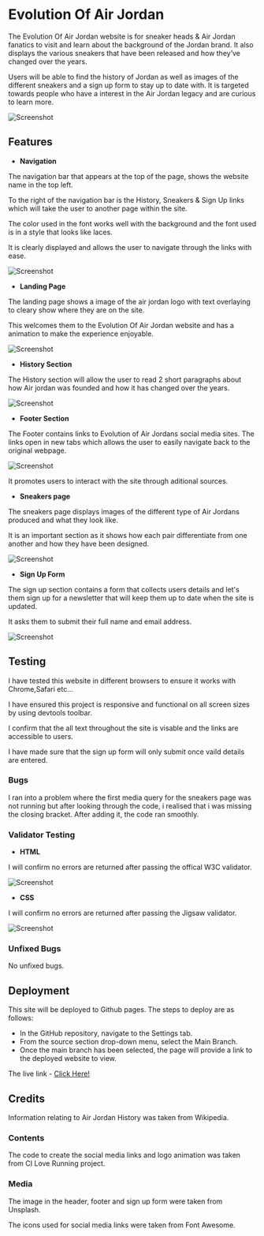 # Evolution Of Air Jordan

The Evolution Of Air Jordan website is for sneaker heads & Air Jordan fanatics to visit and learn about the background of the Jordan brand. It also displays the various sneakers that have been released and how they’ve changed over the years.

Users will be able to find the history of Jordan as well as images of the different sneakers and a sign up form to stay up to date with. It is targeted towards people who have a interest in the Air Jordan legacy and are curious to learn more.

![Screenshot](mockup.png)

## Features


- __Navigation__

The navigation bar that appears at the top of the page, shows the website name in the top left.

To the right of the navigation bar is the History, Sneakers & Sign Up links which will take the user to another page within the site.

The color used in the font works well with the background and the font used is in a style that looks like laces. 

It is clearly displayed and allows the user to navigate through the links with ease.

![Screenshot](nav-bar.png)

- __Landing Page__

The landing page shows a image of the air jordan logo with text overlaying to cleary show where they are on the site.

This welcomes them to the Evolution Of Air Jordan website and has a animation to make the experience enjoyable.

![Screenshot](landing-page.png)

- __History Section__

The History section will allow the user to read 2 short paragraphs about how Air jordan was founded and how it has changed over the years.

![Screenshot](history-page.png)

- __Footer Section__

The Footer contains links to Evolution of Air Jordans social media sites. The links open in new tabs which allows the user to easily navigate back to the original webpage.

![Screenshot](socials.png)

It promotes users to interact with the site through aditional sources.

- __Sneakers page__

The sneakers page displays images of the different type of Air Jordans produced and what they look like.

It is an important section as it shows how each pair differentiate from one another and how they have been designed.

![Screenshot](sneakers-page.png)

- __Sign Up Form__

The sign up section contains a form that collects users details and let's them sign up for a newsletter that will keep them up to date when the site is updated.

It asks them to submit their full name and email address.

![Screenshot](signup-page.png)

## Testing

I have tested this website in different browsers to ensure it works with Chrome,Safari etc...

I have ensured  this project is responsive and functional on all screen sizes by using devtools toolbar.

I confirm that the all text throughout the site is visable and the links are accessible to users. 

I have made sure that the sign up form will only submit once vaild details are entered.



### Bugs

I ran into a problem where the first media query for the sneakers page was not running but after looking through the code, i realised that i was missing the closing bracket. After adding it, the code ran smoothly.


### Validator Testing


- __HTML__

I will confirm no errors are returned after passing the offical W3C validator.

![Screenshot](html-validator.png)

- __CSS__

I will confirm no errors are returned after passing the Jigsaw validator.

![Screenshot](css-validator.png)


### Unfixed Bugs

No unfixed bugs.


## Deployment

This site will be deployed to Github pages. The steps to deploy are as follows:

- In the GitHub repository, navigate to the Settings tab.
- From the source section drop-down menu, select the Main Branch.
- Once the main branch has been selected, the page will provide a link to the deployed website to view.

The live link -
<a href="https://sarshaheen.github.io/Evolution-Of-Air-Jordan/" target="_blank" rel="noopener" aria-label="Visit Evolution Of Air Jordan (opens in a new tab)">Click Here!</a>

## Credits

Information relating to Air Jordan History was taken from Wikipedia.

### Contents

The code to create the social media links and logo animation was taken from CI Love Running project.

### Media

The image in the header, footer and sign up form were taken from Unsplash.

The icons used for social media links were taken from Font Awesome.


